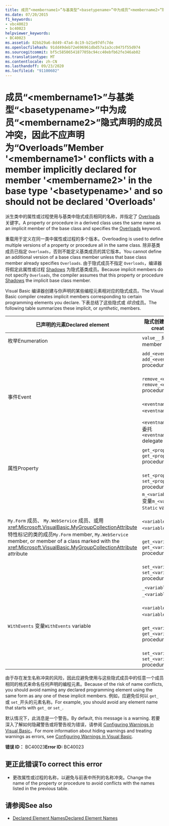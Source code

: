 ```yaml
---
title: 成员“<membername1>”与基类型“<basetypename>”中为成员“<membername2>”隐式声明的成员冲突，因此不应声明为“Overloads”
ms.date: 07/20/2015
f1_keywords:
- vbc40023
- bc40023
helpviewer_keywords:
- BC40023
ms.assetid: 82bb29a6-8d49-47a4-8c19-b21e97dfc7de
ms.openlocfilehash: 91dd49deb72e696961dbd57a1a3cc0475f55d974
ms.sourcegitcommit: bf5c5850654187705bc94cc40ebfb62fe346ab02
ms.translationtype: MT
ms.contentlocale: zh-CN
ms.lasthandoff: 09/23/2020
ms.locfileid: "91100602"
---
```

# <a name="member-membername1-conflicts-with-a-member-implicitly-declared-for-member-membername2-in-the-base-type-basetypename-and-so-should-not-be-declared-overloads"></a><span data-ttu-id="8f9b0-102">成员“\<membername1>”与基类型“\<basetypename>”中为成员“\<membername2>”隐式声明的成员冲突，因此不应声明为“Overloads”</span><span class="sxs-lookup"><span data-stu-id="8f9b0-102">Member '\<membername1>' conflicts with a member implicitly declared for member '\<membername2>' in the base type '\<basetypename>' and so should not be declared 'Overloads'</span></span>

<span data-ttu-id="8f9b0-103">派生类中的属性或过程使用与基类中隐式成员相同的名称，并指定了 [Overloads](../language-reference/modifiers/overloads.md) 关键字。</span><span class="sxs-lookup"><span data-stu-id="8f9b0-103">A property or procedure in a derived class uses the same name as an implicit member of the base class and specifies the [Overloads](../language-reference/modifiers/overloads.md) keyword.</span></span>  
  
 <span data-ttu-id="8f9b0-104">重载用于定义在同一类中属性或过程的多个版本。</span><span class="sxs-lookup"><span data-stu-id="8f9b0-104">Overloading is used to define multiple versions of a property or procedure all in the same class.</span></span> <span data-ttu-id="8f9b0-105">除非基类成员已指定 `Overloads`，否则不能定义基类成员的其它版本。</span><span class="sxs-lookup"><span data-stu-id="8f9b0-105">You cannot define an additional version of a base class member unless that base class member already specifies `Overloads`.</span></span> <span data-ttu-id="8f9b0-106">由于隐式成员不指定 `Overloads`，编译器将假定此属性或过程 [Shadows](../language-reference/modifiers/shadows.md) 为隐式基类成员。</span><span class="sxs-lookup"><span data-stu-id="8f9b0-106">Because implicit members do not specify `Overloads`, the compiler assumes that this property or procedure [Shadows](../language-reference/modifiers/shadows.md) the implicit base class member.</span></span>  
  
 <span data-ttu-id="8f9b0-107">Visual Basic 编译器创建与你声明的某些编程元素相对应的隐式成员。</span><span class="sxs-lookup"><span data-stu-id="8f9b0-107">The Visual Basic compiler creates implicit members corresponding to certain programming elements you declare.</span></span> <span data-ttu-id="8f9b0-108">下表总结了这些隐式或 *综合*成员。</span><span class="sxs-lookup"><span data-stu-id="8f9b0-108">The following table summarizes these implicit, or *synthetic*, members.</span></span>  
  
|<span data-ttu-id="8f9b0-109">已声明的元素</span><span class="sxs-lookup"><span data-stu-id="8f9b0-109">Declared element</span></span>|<span data-ttu-id="8f9b0-110">隐式创建的成员</span><span class="sxs-lookup"><span data-stu-id="8f9b0-110">Implicitly created members</span></span>|  
|----------------------|--------------------------------|  
|<span data-ttu-id="8f9b0-111">枚举</span><span class="sxs-lookup"><span data-stu-id="8f9b0-111">Enumeration</span></span>|<span data-ttu-id="8f9b0-112">`value__` 成员</span><span class="sxs-lookup"><span data-stu-id="8f9b0-112">`value__` member</span></span>|  
|<span data-ttu-id="8f9b0-113">事件</span><span class="sxs-lookup"><span data-stu-id="8f9b0-113">Event</span></span>|<span data-ttu-id="8f9b0-114">`add_<eventname>` 过程</span><span class="sxs-lookup"><span data-stu-id="8f9b0-114">`add_<eventname>` procedure</span></span><br /><br /> <span data-ttu-id="8f9b0-115">`remove_<eventname>` 过程</span><span class="sxs-lookup"><span data-stu-id="8f9b0-115">`remove_<eventname>` procedure</span></span><br /><br /> <span data-ttu-id="8f9b0-116">`<eventname>Event` 字段</span><span class="sxs-lookup"><span data-stu-id="8f9b0-116">`<eventname>Event` field</span></span><br /><br /> <span data-ttu-id="8f9b0-117">`<eventname>EventHandler` 委托</span><span class="sxs-lookup"><span data-stu-id="8f9b0-117">`<eventname>EventHandler` delegate</span></span>|  
|<span data-ttu-id="8f9b0-118">属性</span><span class="sxs-lookup"><span data-stu-id="8f9b0-118">Property</span></span>|<span data-ttu-id="8f9b0-119">`get_<propertyname>` 过程</span><span class="sxs-lookup"><span data-stu-id="8f9b0-119">`get_<propertyname>` procedure</span></span><br /><br /> <span data-ttu-id="8f9b0-120">`set_<propertyname>` 过程</span><span class="sxs-lookup"><span data-stu-id="8f9b0-120">`set_<propertyname>` procedure</span></span>|  
|<span data-ttu-id="8f9b0-121">`My.Form` 成员、 `My.WebService` 成员、或用 <xref:Microsoft.VisualBasic.MyGroupCollectionAttribute> 特性标记的类的成员</span><span class="sxs-lookup"><span data-stu-id="8f9b0-121">`My.Form` member, `My.WebService` member, or member of a class marked with the <xref:Microsoft.VisualBasic.MyGroupCollectionAttribute> attribute</span></span>|<span data-ttu-id="8f9b0-122">`m_<variablename>``Static`变量</span><span class="sxs-lookup"><span data-stu-id="8f9b0-122">`m_<variablename>` `Static` variable</span></span><br /><br /> <span data-ttu-id="8f9b0-123">`<variablename>` 属性</span><span class="sxs-lookup"><span data-stu-id="8f9b0-123">`<variablename>` property</span></span><br /><br /> <span data-ttu-id="8f9b0-124">`get_<variablename>` 过程</span><span class="sxs-lookup"><span data-stu-id="8f9b0-124">`get_<variablename>` procedure</span></span><br /><br /> <span data-ttu-id="8f9b0-125">`set_<variablename>` 过程</span><span class="sxs-lookup"><span data-stu-id="8f9b0-125">`set_<variablename>` procedure</span></span>|  
|<span data-ttu-id="8f9b0-126">`WithEvents` 变量</span><span class="sxs-lookup"><span data-stu-id="8f9b0-126">`WithEvents` variable</span></span>|<span data-ttu-id="8f9b0-127">`_<variablename>` 变量</span><span class="sxs-lookup"><span data-stu-id="8f9b0-127">`_<variablename>` variable</span></span><br /><br /> <span data-ttu-id="8f9b0-128">`<variablename>` 属性</span><span class="sxs-lookup"><span data-stu-id="8f9b0-128">`<variablename>` property</span></span><br /><br /> <span data-ttu-id="8f9b0-129">`get_<variablename>` 过程</span><span class="sxs-lookup"><span data-stu-id="8f9b0-129">`get_<variablename>` procedure</span></span><br /><br /> <span data-ttu-id="8f9b0-130">`set_<variablename>` 过程</span><span class="sxs-lookup"><span data-stu-id="8f9b0-130">`set_<variablename>` procedure</span></span>|  
  
 <span data-ttu-id="8f9b0-131">由于存在发生名称冲突的风险，因此应避免使用与这些隐式成员中的任意一个成员相同的格式来命名任何声明的编程元素。</span><span class="sxs-lookup"><span data-stu-id="8f9b0-131">Because of the risk of name conflicts, you should avoid naming any declared programming element using the same form as any one of these implicit members.</span></span> <span data-ttu-id="8f9b0-132">例如，应避免任何以 `get_` 或 `set_`开头的元素名称。</span><span class="sxs-lookup"><span data-stu-id="8f9b0-132">For example, you should avoid any element name that starts with `get_` or `set_`.</span></span>  
  
 <span data-ttu-id="8f9b0-133">默认情况下，此消息是一个警告。</span><span class="sxs-lookup"><span data-stu-id="8f9b0-133">By default, this message is a warning.</span></span> <span data-ttu-id="8f9b0-134">若要深入了解如何隐藏警告或将警告视为错误，请参阅 [Configuring Warnings in Visual Basic](/visualstudio/ide/configuring-warnings-in-visual-basic)。</span><span class="sxs-lookup"><span data-stu-id="8f9b0-134">For more information about hiding warnings and treating warnings as errors, see [Configuring Warnings in Visual Basic](/visualstudio/ide/configuring-warnings-in-visual-basic).</span></span>  
  
 <span data-ttu-id="8f9b0-135">**错误 ID：** BC40023</span><span class="sxs-lookup"><span data-stu-id="8f9b0-135">**Error ID:** BC40023</span></span>  
  
## <a name="to-correct-this-error"></a><span data-ttu-id="8f9b0-136">更正此错误</span><span class="sxs-lookup"><span data-stu-id="8f9b0-136">To correct this error</span></span>  
  
- <span data-ttu-id="8f9b0-137">更改属性或过程的名称，以避免与前表中所列的名称冲突。</span><span class="sxs-lookup"><span data-stu-id="8f9b0-137">Change the name of the property or procedure to avoid conflicts with the names listed in the previous table.</span></span>  
  
## <a name="see-also"></a><span data-ttu-id="8f9b0-138">请参阅</span><span class="sxs-lookup"><span data-stu-id="8f9b0-138">See also</span></span>

- [<span data-ttu-id="8f9b0-139">Declared Element Names</span><span class="sxs-lookup"><span data-stu-id="8f9b0-139">Declared Element Names</span></span>](../programming-guide/language-features/declared-elements/declared-element-names.md)
